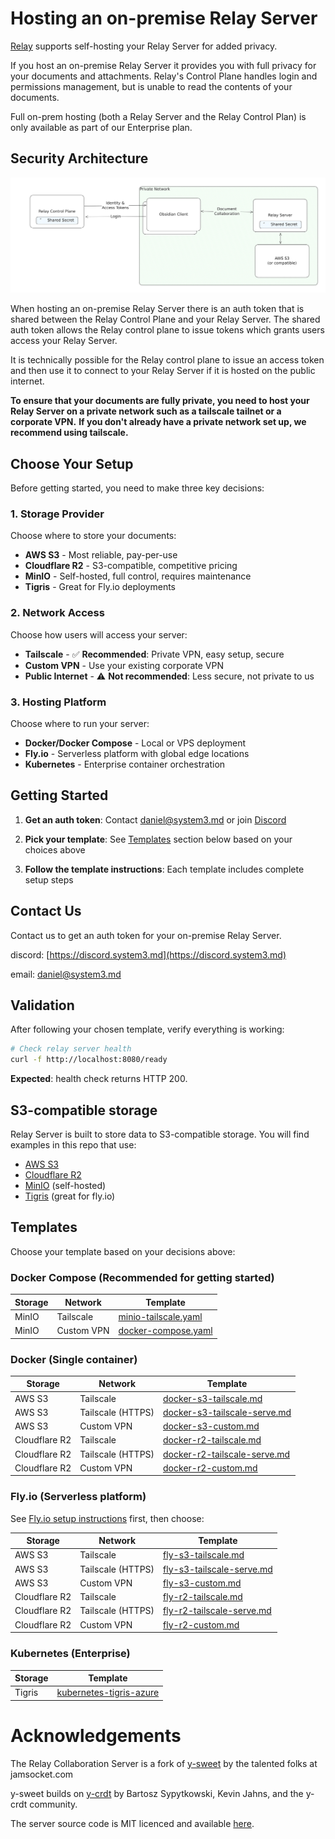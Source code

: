 # Hosting an on-premise Relay Server

[Relay](https://relay.md) supports self-hosting your Relay Server for added privacy.

If you host an on-premise Relay Server it provides you with full privacy for your documents and attachments. Relay's Control Plane handles login and permissions management, but is unable to read the contents of your documents.

Full on-prem hosting (both a Relay Server and the Relay Control Plan) is only available as part of our Enterprise plan.


## Security Architecture

![Security Architecture](architecture.png)

When hosting an on-premise Relay Server there is an auth token that is shared between the Relay Control Plane and your Relay Server.
The shared auth token allows the Relay control plane to issue tokens which grants users access your Relay Server.

It is technically possible for the Relay control plane to issue an access token and then use it to connect to your Relay Server if it is hosted on the public internet.

**To ensure that your documents are fully private, you need to host your Relay Server on a private network such as a tailscale tailnet or a corporate VPN.**
**If you don't already have a private network set up, we recommend using tailscale.**


## Choose Your Setup

Before getting started, you need to make three key decisions:

### 1. Storage Provider
Choose where to store your documents:
- **AWS S3** - Most reliable, pay-per-use
- **Cloudflare R2** - S3-compatible, competitive pricing  
- **MinIO** - Self-hosted, full control, requires maintenance
- **Tigris** - Great for Fly.io deployments

### 2. Network Access
Choose how users will access your server:
- **Tailscale** - ✅ **Recommended**: Private VPN, easy setup, secure
- **Custom VPN** - Use your existing corporate VPN
- **Public Internet** - ⚠️ **Not recommended**: Less secure, not private to us

### 3. Hosting Platform
Choose where to run your server:
- **Docker/Docker Compose** - Local or VPS deployment
- **Fly.io** - Serverless platform with global edge locations
- **Kubernetes** - Enterprise container orchestration

## Getting Started

1. **Get an auth token**: Contact daniel@system3.md or join [Discord](https://discord.system3.md)

2. **Pick your template**: See [Templates](#templates) section below based on your choices above

3. **Follow the template instructions**: Each template includes complete setup steps

## Contact Us
Contact us to get an auth token for your on-premise Relay Server.


discord: [https://discord.system3.md](https://discord.system3.md)

email: daniel@system3.md


## Validation

After following your chosen template, verify everything is working:

```bash
# Check relay server health
curl -f http://localhost:8080/ready
```

**Expected**: health check returns HTTP 200.

## S3-compatible storage

Relay Server is built to store data to S3-compatible storage.
You will find examples in this repo that use:
- [AWS S3](https://aws.amazon.com/s3/)
- [Cloudflare R2](https://www.cloudflare.com/developer-platform/products/r2/)
- [MinIO](https://min.io) (self-hosted)
- [Tigris](https://www.tigrisdata.com/docs/) (great for fly.io)

## Templates

Choose your template based on your decisions above:

### Docker Compose (Recommended for getting started)

| Storage | Network | Template |
|---------|---------|----------|
| MinIO | Tailscale | [minio-tailscale.yaml](templates/docker-compose/minio-tailscale.yaml) |
| MinIO | Custom VPN | [docker-compose.yaml](docker-compose.yaml) |

### Docker (Single container)

| Storage | Network | Template |
|---------|---------|----------|
| AWS S3 | Tailscale | [docker-s3-tailscale.md](templates/docker-s3-tailscale.md) |
| AWS S3 | Tailscale (HTTPS) | [docker-s3-tailscale-serve.md](templates/docker-s3-tailscale-serve.md) |
| AWS S3 | Custom VPN | [docker-s3-custom.md](templates/docker-s3-custom.md) |
| Cloudflare R2 | Tailscale | [docker-r2-tailscale.md](templates/docker-r2-tailscale.md) |
| Cloudflare R2 | Tailscale (HTTPS) | [docker-r2-tailscale-serve.md](templates/docker-r2-tailscale-serve.md) |
| Cloudflare R2 | Custom VPN | [docker-r2-custom.md](templates/docker-r2-custom.md) |

### Fly.io (Serverless platform)

See [Fly.io setup instructions](FLY.md) first, then choose:

| Storage | Network | Template |
|---------|---------|----------|
| AWS S3 | Tailscale | [fly-s3-tailscale.md](templates/fly-s3-tailscale.md) |
| AWS S3 | Tailscale (HTTPS) | [fly-s3-tailscale-serve.md](templates/fly-s3-tailscale-serve.md) |
| AWS S3 | Custom VPN | [fly-s3-custom.md](templates/fly-s3-custom.md) |
| Cloudflare R2 | Tailscale | [fly-r2-tailscale.md](templates/fly-r2-tailscale.md) |
| Cloudflare R2 | Tailscale (HTTPS) | [fly-r2-tailscale-serve.md](templates/fly-r2-tailscale-serve.md) |
| Cloudflare R2 | Custom VPN | [fly-r2-custom.md](templates/fly-r2-custom.md) |

### Kubernetes (Enterprise)

| Storage | Template |
|---------|----------|
| Tigris | [kubernetes-tigris-azure](https://github.com/No-Instructions/relay-server-template/tree/main/templates/kubernetes) |

# Acknowledgements

The Relay Collaboration Server is a fork of [y-sweet](https://github.com/jamsocket/y-sweet) by the talented folks at jamsocket.com

y-sweet builds on [y-crdt](https://github.com/y-crdt/y-crdt) by Bartosz Sypytkowski, Kevin Jahns, and the y-crdt community.

The server source code is MIT licenced and available [here](https://github.com/no-instructions/y-sweet).
